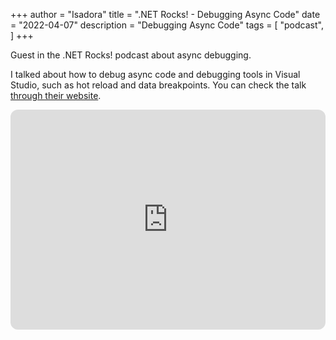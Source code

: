 +++
author = "Isadora"
title = ".NET Rocks! - Debugging Async Code"
date = "2022-04-07"
description = "Debugging Async Code"
tags = [
    "podcast",
]
+++

Guest in the .NET Rocks! podcast about async debugging.

<!--more-->

I talked about how to debug async code and debugging tools in Visual Studio, such as hot reload and data breakpoints. You can check the talk [through their website](https://www.dotnetrocks.com/details/1788).

<iframe style="border-radius:12px" src="https://open.spotify.com/embed/episode/6A52sli4QrfidojEHt90lF?utm_source=generator" width="100%" height="352" frameBorder="0" allowfullscreen="" allow="autoplay; clipboard-write; encrypted-media; fullscreen; picture-in-picture" loading="lazy"></iframe>